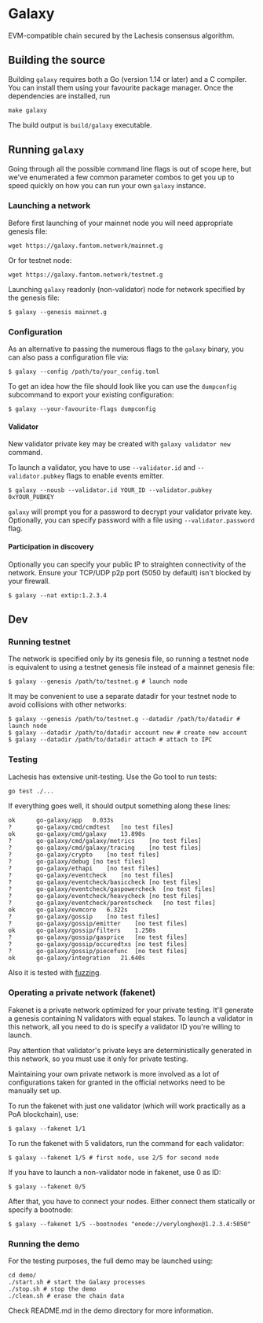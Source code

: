 # Galaxy 

EVM-compatible chain secured by the Lachesis consensus algorithm.

## Building the source

Building `galaxy` requires both a Go (version 1.14 or later) and a C compiler. You can install
them using your favourite package manager. Once the dependencies are installed, run

```shell
make galaxy
```
The build output is ```build/galaxy``` executable.

## Running `galaxy`

Going through all the possible command line flags is out of scope here,
but we've enumerated a few common parameter combos to get you up to speed quickly
on how you can run your own `galaxy` instance.

### Launching a network

Before first launching of your mainnet node you will need appropriate genesis file:

```shell
wget https://galaxy.fantom.network/mainnet.g
```

Or for testnet node:
```shell
wget https://galaxy.fantom.network/testnet.g
```

Launching `galaxy` readonly (non-validator) node for network specified by the genesis file:

```shell
$ galaxy --genesis mainnet.g
```

### Configuration

As an alternative to passing the numerous flags to the `galaxy` binary, you can also pass a
configuration file via:

```shell
$ galaxy --config /path/to/your_config.toml
```

To get an idea how the file should look like you can use the `dumpconfig` subcommand to
export your existing configuration:

```shell
$ galaxy --your-favourite-flags dumpconfig
```

#### Validator

New validator private key may be created with `galaxy validator new` command.

To launch a validator, you have to use `--validator.id` and `--validator.pubkey` flags to enable events emitter.

```shell
$ galaxy --nousb --validator.id YOUR_ID --validator.pubkey 0xYOUR_PUBKEY
```

`galaxy` will prompt you for a password to decrypt your validator private key. Optionally, you can
specify password with a file using `--validator.password` flag.

#### Participation in discovery

Optionally you can specify your public IP to straighten connectivity of the network.
Ensure your TCP/UDP p2p port (5050 by default) isn't blocked by your firewall.

```shell
$ galaxy --nat extip:1.2.3.4
```

## Dev

### Running testnet

The network is specified only by its genesis file, so running a testnet node is equivalent to
using a testnet genesis file instead of a mainnet genesis file:
```shell
$ galaxy --genesis /path/to/testnet.g # launch node
```

It may be convenient to use a separate datadir for your testnet node to avoid collisions with other networks:
```shell
$ galaxy --genesis /path/to/testnet.g --datadir /path/to/datadir # launch node
$ galaxy --datadir /path/to/datadir account new # create new account
$ galaxy --datadir /path/to/datadir attach # attach to IPC
```

### Testing

Lachesis has extensive unit-testing. Use the Go tool to run tests:
```shell
go test ./...
```

If everything goes well, it should output something along these lines:
```
ok  	go-galaxy/app	0.033s
?   	go-galaxy/cmd/cmdtest	[no test files]
ok  	go-galaxy/cmd/galaxy	13.890s
?   	go-galaxy/cmd/galaxy/metrics	[no test files]
?   	go-galaxy/cmd/galaxy/tracing	[no test files]
?   	go-galaxy/crypto	[no test files]
?   	go-galaxy/debug	[no test files]
?   	go-galaxy/ethapi	[no test files]
?   	go-galaxy/eventcheck	[no test files]
?   	go-galaxy/eventcheck/basiccheck	[no test files]
?   	go-galaxy/eventcheck/gaspowercheck	[no test files]
?   	go-galaxy/eventcheck/heavycheck	[no test files]
?   	go-galaxy/eventcheck/parentscheck	[no test files]
ok  	go-galaxy/evmcore	6.322s
?   	go-galaxy/gossip	[no test files]
?   	go-galaxy/gossip/emitter	[no test files]
ok  	go-galaxy/gossip/filters	1.250s
?   	go-galaxy/gossip/gasprice	[no test files]
?   	go-galaxy/gossip/occuredtxs	[no test files]
?   	go-galaxy/gossip/piecefunc	[no test files]
ok  	go-galaxy/integration	21.640s
```

Also it is tested with [fuzzing](./FUZZING.md).


### Operating a private network (fakenet)

Fakenet is a private network optimized for your private testing.
It'll generate a genesis containing N validators with equal stakes.
To launch a validator in this network, all you need to do is specify a validator ID you're willing to launch.

Pay attention that validator's private keys are deterministically generated in this network, so you must use it only for private testing.

Maintaining your own private network is more involved as a lot of configurations taken for
granted in the official networks need to be manually set up.

To run the fakenet with just one validator (which will work practically as a PoA blockchain), use:
```shell
$ galaxy --fakenet 1/1
```

To run the fakenet with 5 validators, run the command for each validator:
```shell
$ galaxy --fakenet 1/5 # first node, use 2/5 for second node
```

If you have to launch a non-validator node in fakenet, use 0 as ID:
```shell
$ galaxy --fakenet 0/5
```

After that, you have to connect your nodes. Either connect them statically or specify a bootnode:
```shell
$ galaxy --fakenet 1/5 --bootnodes "enode://verylonghex@1.2.3.4:5050"
```

### Running the demo

For the testing purposes, the full demo may be launched using:
```shell
cd demo/
./start.sh # start the Galaxy processes
./stop.sh # stop the demo
./clean.sh # erase the chain data
```
Check README.md in the demo directory for more information.
